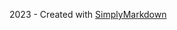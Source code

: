 2023 - Created with [SimplyMarkdown](https://github.com/cemreefe/SimplyMarkdown)

<script>
  document.addEventListener('DOMContentLoaded', function() {
      // Get the current page's URL
      var currentPageURL = window.location.href;
  
      // Select all anchor elements on the page
      var links = document.querySelectorAll('a');
  
      // Loop through each link
      links.forEach(function(link) {
          // Check if the href of the link matches the current page's URL
          if (link.href === currentPageURL) {
              // Change the color of the link to red
              link.style.color = 'red';
          }
      });
  });
</script>
